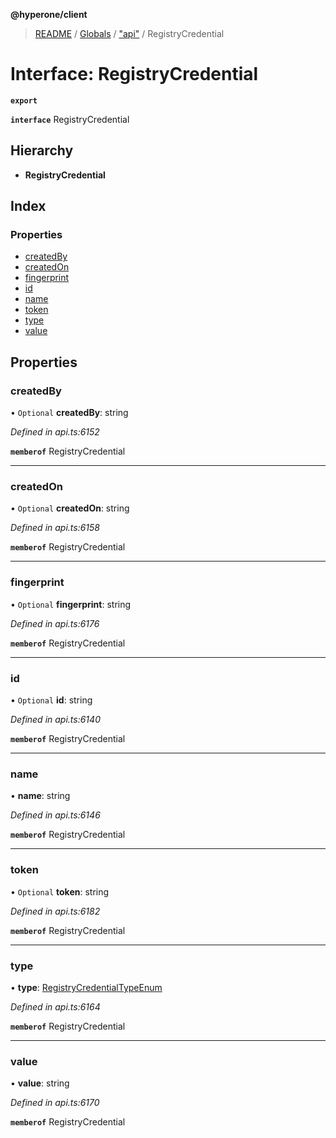 **@hyperone/client**

> [README](../README.md) / [Globals](../globals.md) / ["api"](../modules/_api_.md) / RegistryCredential

# Interface: RegistryCredential

**`export`** 

**`interface`** RegistryCredential

## Hierarchy

* **RegistryCredential**

## Index

### Properties

* [createdBy](_api_.registrycredential.md#createdby)
* [createdOn](_api_.registrycredential.md#createdon)
* [fingerprint](_api_.registrycredential.md#fingerprint)
* [id](_api_.registrycredential.md#id)
* [name](_api_.registrycredential.md#name)
* [token](_api_.registrycredential.md#token)
* [type](_api_.registrycredential.md#type)
* [value](_api_.registrycredential.md#value)

## Properties

### createdBy

• `Optional` **createdBy**: string

*Defined in api.ts:6152*

**`memberof`** RegistryCredential

___

### createdOn

• `Optional` **createdOn**: string

*Defined in api.ts:6158*

**`memberof`** RegistryCredential

___

### fingerprint

• `Optional` **fingerprint**: string

*Defined in api.ts:6176*

**`memberof`** RegistryCredential

___

### id

• `Optional` **id**: string

*Defined in api.ts:6140*

**`memberof`** RegistryCredential

___

### name

•  **name**: string

*Defined in api.ts:6146*

**`memberof`** RegistryCredential

___

### token

• `Optional` **token**: string

*Defined in api.ts:6182*

**`memberof`** RegistryCredential

___

### type

•  **type**: [RegistryCredentialTypeEnum](../enums/_api_.registrycredentialtypeenum.md)

*Defined in api.ts:6164*

**`memberof`** RegistryCredential

___

### value

•  **value**: string

*Defined in api.ts:6170*

**`memberof`** RegistryCredential
